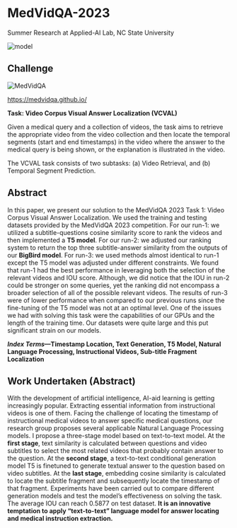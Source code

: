 # MedVidQA-2023
Summer Research at Applied-AI Lab, NC State University

![model](https://github.com/QiLong25/MedVidQA-2023/assets/143149589/aac91c52-c60c-4c18-9e48-544dac3afe03)

## Challenge
![MedVidQA](https://medvidqa.github.io/img/vcval.PNG)

https://medvidqa.github.io/

**Task: Video Corpus Visual Answer Localization (VCVAL)**

Given a medical query and a collection of videos, the task aims to retrieve the appropriate video from the video collection and then locate the temporal segments (start and end timestamps) in the video where the answer to the medical query is being shown, or the explanation is illustrated in the video.

The VCVAL task consists of two subtasks: (a) Video Retrieval, and (b) Temporal Segment Prediction.

## Abstract
In this paper, we present our solution to the MedVidQA 2023 Task 1: Video Corpus Visual Answer Localization. We used the training and testing datasets provided by the MedVidQA 2023 competition. For our run-1: we utilized a subtitle-questions cosine similarity score to rank the videos and then implemented a **T5 model**. For our run-2: we adjusted our ranking system to return the top three subtitle-answer similarity from the outputs of our **BigBird model**. For run-3: we used methods almost identical to run-1 except the T5 model was adjusted under different constraints. We found that run-1 had the best performance in leveraging both the selection of the relevant videos and IOU score. Although, we did notice that the IOU in run-2 could be stronger on some queries, yet the ranking did not encompass a broader selection of all of the possible relevant videos. The results of run-3 were of lower performance when compared to our previous runs since the fine-tuning of the T5 model was not at an optimal level. One of the issues we had with solving this task were the capabilities of our GPUs and the length of the training time. Our datasets were quite large and this put significant strain on our models.
 
***Index Terms*—Timestamp Location, Text Generation, T5 Model, Natural Language Processing, Instructional Videos, Sub-title Fragment Localization**

## Work Undertaken (Abstract)
With the development of artificial intelligence, AI-aid learning is getting increasingly popular. Extracting essential information from instructional videos is one of them. Facing the challenge of locating the timestamp of instructional medical videos to answer specific medical questions, our research group proposes several applicable Natural Language Processing models. I propose a three-stage model based on text-to-text model. At the **first stage**, text similarity is calculated between questions and video subtitles to select the most related videos that probably contain answer to the question. At the **second stage**, a text-to-text conditional generation model T5 is finetuned to generate textual answer to the question based on video subtitles. At the **last stage**, embedding cosine similarity is calculated to locate the subtitle fragment and subsequently locate the timestamp of that fragment. Experiments have been carried out to compare different generation models and test the model’s effectiveness on solving the task. The average IOU can reach 0.5877 on test dataset. **It is an innovative temptation to apply “text-to-text” language model for answer locating and medical instruction extraction.**
